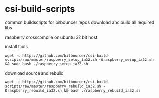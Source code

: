 csi-build-scripts
=================
common buildscripts for bitbouncer repos download and build all required libs

raspberry crosscompile on ubuntu 32 bit host

install tools
```
wget -q https://github.com/bitbouncer/csi-build-scripts/raw/master/raspberry_setup_ia32.sh -Oraspberry_setup_ia32.sh && sudo bash ./raspberry_setup_ia32.sh
```

download source and rebuild
```
wget -q https://github.com/bitbouncer/csi-build-scripts/raw/master/raspberry_rebuild_ia32.sh -Oraspberry_rebuild_ia32.sh && bash ./raspberry_rebuild_ia32.sh
```



